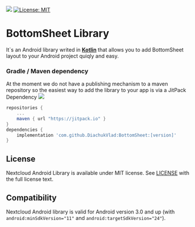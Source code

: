 [![](https://jitpack.io/v/DiachukVlad/BottomSheet.svg)](https://jitpack.io/#DiachukVlad/BottomSheet) [![License: MIT](https://img.shields.io/badge/License-MIT-yellow.svg)](https://opensource.org/licenses/MIT)
# BottomSheet Library 
It`s an Android library writed in **[Kotlin](https://github.com/JetBrains/kotlin)** that allows you to add BottomSheet layout to your Android project quiqly and easy.

### Gradle / Maven dependency 
At the moment we do not have a publishing mechanism to a maven repository so the easiest way to add the library to your app is via a JitPack Dependency 
[![](https://jitpack.io/v/DiachukVlad/BottomSheet.svg)](https://jitpack.io/#DiachukVlad/BottomSheet)

```gradle
repositories {
    ...
    maven { url "https://jitpack.io" }
}
dependencies {
    implementation 'com.github.DiachukVlad:BottomSheet:[version]'
}
```

##  License
Nextcloud Android Library is available under MIT license. See [LICENSE](https://github.com/DiachukVlad/BottomSheet/blob/master/LICENSE) with the full license text. 

## Compatibility
Nextcloud Android library is valid for Android version 3.0 and up (with ```android:minSdkVersion="11"``` and ```android:targetSdkVersion="24"```).
